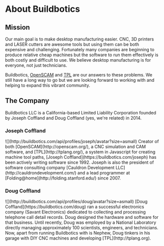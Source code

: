 # About Buildbotics

## Mission
Our main goal is to make desktop manufacturing easier.  CNC, 3D printers and LASER cutters are awesome tools but using them can be both expensive and challenging.  Fortunately many companies are beginning to produce relative cheap machines but the software to run them effectively is both costly and difficult to use.  We believe desktop manufacturing is for everyone, not just technicians.

Buildbotics, [OpenSCAM](http://openscam.org/) and [TPL](http://tplang.org) are our answers to these problems.  We still have a long way to go but we are looking forward to working with and helping to expand this vibrant community.

## The Company
Buildbotics LLC is a California-based Limited Liability Corporation founded by Joseph Coffland and Doug Coffland (yes, we're related) in 2014.

### Joseph Coffland
<div class="company-man">
![](http://buildbotics.com/api/profiles/joseph/avatar?size=asmall)
Creator of both [OpenSCAM](http://openscam.org/), a CNC simulation and CAM software, and [TPL](http://tplang.org/), a system in Javascript for creating machine tool paths, [Joseph Coffland](https://buildbotics.com/joseph) has been actively writing software since 1992.  Joseph is also the president of software consulting company [Cauldron Development LLC](http://cauldrondevelopment.com/) and a lead programmer at [Folding@home](http://folding.stanford.edu/) since 2007.
</div>

### Doug Coffland
<div class="company-man">
![](http://buildbotics.com/api/profiles/doug/avatar?size=asmall)
[Doug Coffland](https://buildbotics.com/doug) ran a successful electronics company (Savant Electronics) dedicated to collecting and processing telephone call detail records.  Doug designed the hardware and software for that business.  Until recently, Doug was employed by a National Laboratory directly managing approximately 100 scientists, engineers, and technicians.  Now, apart from running Buildbotics with is Nephew, Doug tinkers in his garage with DIY CNC machines and developing [TPL](http://tplang.org).
</div>
